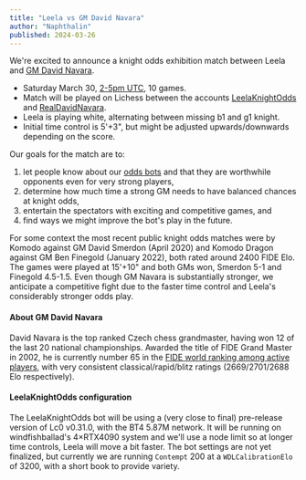 ```yaml
---
title: "Leela vs GM David Navara"
author: "Naphthalin"
published: 2024-03-26
---
```


We're excited to announce a knight odds exhibition match between Leela and [GM David Navara](https://en.wikipedia.org/wiki/David_Navara).

- Saturday March 30, [2-5pm UTC](<https://www.timeanddate.com/worldclock/fixedtime.html?msg=Knight+odds+exhibition+match+Lc0+-+GM+David+Navara&iso=20240330T14&ah=3>), 10 games.
- Match will be played on Lichess between the accounts [LeelaKnightOdds](<https://lichess.org/@/LeelaKnightOdds>) and [RealDavidNavara](<https://lichess.org/@/RealDavidNavara>).
- Leela is playing white, alternating between missing b1 and g1 knight.
- Initial time control is 5'+3", but might be adjusted upwards/downwards depending on the score.

<!--more-->

Our goals for the match are to:
1. let people know about our [odds bots](https://lczero.org/blog/2024/02/update-on-playing-with-piece-odds-against-lc0-on-lichess/#quality-of-life-update-direct-challenge-links-on-lichess) and that they are worthwhile opponents even for very strong players,
2. determine how much time a strong GM needs to have balanced chances at knight odds,
3. entertain the spectators with exciting and competitive games, and
4. find ways we might improve the bot's play in the future. 

For some context the most recent public knight odds matches were by Komodo against GM David Smerdon (April 2020) and Komodo Dragon against GM Ben Finegold (January 2022), both rated around 2400 FIDE Elo. The games were played at 15'+10" and both GMs won, Smerdon 5-1 and Finegold 4.5-1.5. Even though GM Navara is substantially stronger, we anticipate a competitive fight due to the faster time control and Leela's considerably stronger odds play.

#### About GM David Navara

David Navara is the top ranked Czech chess grandmaster, having won 12 of the last 20 national championships. Awarded the title of FIDE Grand Master in 2002, he is currently number 65 in the [FIDE world ranking among active players](https://ratings.fide.com/profile/309095), with very consistent classical/rapid/blitz ratings (2669/2701/2688 Elo respectively).

#### LeelaKnightOdds configuration

The LeelaKnightOdds bot will be using a (very close to final) pre-release version of Lc0 v0.31.0, with the BT4 5.87M network. It will be running on windfishballad's 4&times;RTX4090 system and we'll use a node limit so at longer time controls, Leela will move a bit faster. The bot settings are not yet finalized, but currently we are running `Contempt` 200 at a `WDLCalibrationElo` of 3200, with a short book to provide variety.

